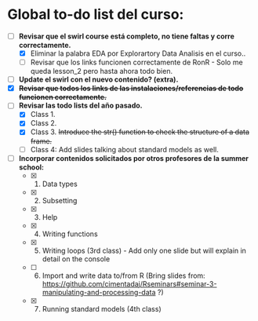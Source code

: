 # Global to-do list del curso:

- [ ] **Revisar que el swirl course está completo, no tiene faltas y corre correctamente.**
   - [x] Eliminar la palabra EDA por Explorartory Data Analisis en el curso..
   - [ ] Revisar que los links funcionen correctamente de RonR - Solo me queda lesson_2 pero hasta ahora todo bien.
- [ ] **Update el swirl con el nuevo contenido? (extra).**
- [x] ~~**Revisar que todos los links de las instalaciones/referencias de todo funcionen correctamente.**~~
- [ ] **Revisar las todo lists del año pasado.**
   - [x] Class 1.
   - [x] Class 2.
   - [x] Class 3. ~~Introduce the str() function to check the structure of a data frame.~~
   - [ ] Class 4: Add slides talking about standard models as well.
- [ ] **Incorporar contenidos solicitados por otros profesores de la summer school:**
   - [x] 1. Data types
   - [x] 2. Subsetting
   - [x] 3. Help
   - [x] 4. Writing functions
   - [x] 5. Writing loops (3rd class) - Add only one slide but will explain in detail on the console
   - [ ] 6. Import and write data to/from R (Bring slides from: https://github.com/cimentadaj/Rseminars#seminar-3-manipulating-and-processing-data ?)
   - [x] 7. Running standard models (4th class)
